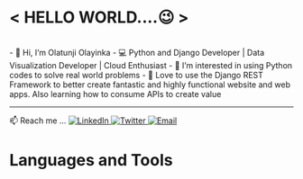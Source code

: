 <h1> &lt; HELLO WORLD....😉 &gt; </HELLO> </h1>
<br />
- 👋 Hi, I’m Olatunji Olayinka
- 💻 Python and Django Developer | Data Visualization Developer | Cloud Enthusiast
- 👀 I’m interested in using Python codes to solve real world problems
- 🌱 Love to use the Django REST Framework to better create fantastic and highly functional website and web apps. Also learning how to consume APIs to create value
<br />
<hr />

<div align="left">📫 Reach me ...
  <a href="https://www.linkedin.com/in/olatunji-olayinka-coder/" target="_blank">
    <img src="https://img.shields.io/badge/-LinkedIn-blue?style=flat&logo=linkedin&logoColor=white" alt="LinkedIn">
  </a>
  <a href="https://twitter.com/YinkaCoder" target="_blank">
    <img src="https://img.shields.io/badge/-Twitter-1ca0f1?style=flat&logo=twitter&logoColor=white" alt="Twitter">
  </a>
  <a href="mailto:olatunji.weber@gmail.com">
    <img src="https://img.shields.io/badge/-Email-c14438?style=flat&logo=mail.ru&logoColor=white" alt="Email">
  </a>
</div>


<h1>Languages and Tools</h1>
<!-- HTML code for HTML5 icon -->
<i class="fab fa-html5"></i>

<!-- HTML code for CSS3 icon -->
<i class="fab fa-css3"></i>

<!-- HTML code for JavaScript icon -->
<i class="fab fa-js"></i>

<!-- HTML code for React icon -->
<i class="fab fa-react"></i>

<!-- HTML code for Python icon -->
<i class="fab fa-python"></i>

<!-- HTML code for MySQL icon -->
<i class="fab fa-mysql"></i>

<!-- HTML code for AWS icon -->
<i class="fab fa-aws"></i>

<!-- HTML code for Google Cloud Platform icon -->
<i class="fab fa-google-cloud"></i>

<!-- HTML code for Git icon -->
<i class="fab fa-git"></i>





<!---
olatunji-weber/olatunji-weber is a ✨ special ✨ repository because its `README.md` (this file) appears on your GitHub profile.
You can click the Preview link to take a look at your changes.
--->
